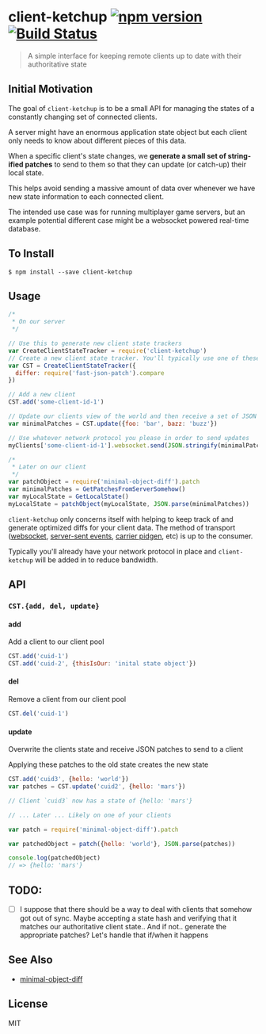 client-ketchup [![npm version](https://badge.fury.io/js/client-ketchup.svg)](http://badge.fury.io/js/client-ketchup) [![Build Status](https://travis-ci.org/chinedufn/client-ketchup.svg?branch=master)](https://travis-ci.org/chinedufn/client-ketchup)
===============

> A simple interface for keeping remote clients up to date with their authoritative state

## Initial Motivation

The goal of `client-ketchup` is to be a small API for managing the states of a constantly changing set of connected clients.

A server might have an enormous application state object but each client only needs to know about different pieces of this data.

When a specific client's state changes, we **generate a small set of string-ified patches** to send to them so that they can
update (or catch-up) their local state.

This helps avoid sending a massive amount of data over whenever we have new state information to each connected client.

The intended use case was for running multiplayer game servers, but an example potential different case might be a websocket powered real-time
database.

## To Install

```
$ npm install --save client-ketchup
```

## Usage

```js
/*
 * On our server
 */

// Use this to generate new client state trackers
var CreateClientStateTracker = require('client-ketchup')
// Create a new client state tracker. You'll typically use one of these and add/remove different clients to it
var CST = CreateClientStateTracker({
  differ: require('fast-json-patch').compare
})

// Add a new client
CST.add('some-client-id-1')

// Update our clients view of the world and then receive a set of JSON stringified patches that we can send over
var minimalPatches = CST.update({foo: 'bar', bazz: 'buzz'})

// Use whatever network protocol you please in order to send updates
myClients['some-client-id-1'].websocket.send(JSON.stringify(minimalPatches))

/*
 * Later on our client
 */
var patchObject = require('minimal-object-diff').patch
var minimalPatches = GetPatchesFromServerSomehow()
var myLocalState = GetLocalState()
myLocalState = patchObject(myLocalState, JSON.parse(minimalPatches))
```

`client-ketchup` only concerns itself with helping to keep track of and generate optimized diffs for your client data.
The method of transport 
([websocket](https://developer.mozilla.org/en-US/docs/Web/API/WebSockets_API), [server-sent events](https://developer.mozilla.org/en-US/docs/Web/API/Server-sent_events/Using_server-sent_events), [carrier pidgen](https://en.wikipedia.org/wiki/Homing_pigeon), etc)
is up to the consumer.

Typically you'll already have your network protocol in place and `client-ketchup` will be added in to reduce bandwidth.

## API

### `CST.{add, del, update}`

#### add

Add a client to our client pool

```js
CST.add('cuid-1')
CST.add('cuid-2', {thisIsOur: 'inital state object'})
```

#### del

Remove a client from our client pool

```js
CST.del('cuid-1')
```

#### update

Overwrite the clients state and receive JSON patches to send to a client

Applying these patches to the old state creates the new state

```js
CST.add('cuid3', {hello: 'world'})
var patches = CST.update('cuid2', {hello: 'mars'})

// Client `cuid3` now has a state of {hello: 'mars'}

// ... Later ... Likely on one of your clients

var patch = require('minimal-object-diff').patch

var patchedObject = patch({hello: 'world'}, JSON.parse(patches))

console.log(patchedObject)
// => {hello: 'mars'}
```

## TODO:

- [ ] I suppose that there should be a way to deal with clients that somehow got out of sync. Maybe accepting a state hash and verifying that it matches our authoritative client state.. And if not.. generate the appropriate patches? Let's handle that if/when it happens

## See Also

- [minimal-object-diff](https://github.com/chinedufn/minimal-object-diff)


## License

MIT
